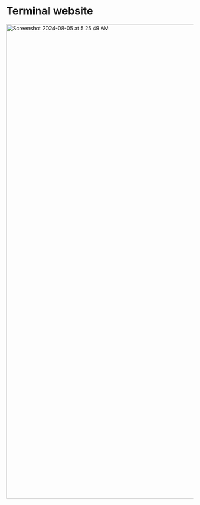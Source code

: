 # Terminal website
<img width="1277" alt="Screenshot 2024-08-05 at 5 25 49 AM" src="https://github.com/user-attachments/assets/33cd530e-ddb1-4c8b-a7ba-91093a1debad">
